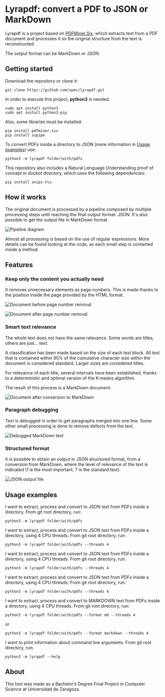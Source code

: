 # Lyrapdf: convert a PDF to JSON or MarkDown

Lyrapdf is a project based on [PDFMiner.Six](https://github.com/pdfminer/pdfminer.six),
which extracts text from a PDF document and processes it so the original
structure from the text is reconstructed.

The output format can be MarkDown or JSON.

## Getting started

Download the repository or clone it:
```
git clone https://github.com/vpec/lyrapdf.git
```

In order to execute this project, **python3** is needed.
```
sudo apt install python3
sudo apt install python3-pip
```
Also, some libraries must be installed:

```
pip install pdfminer.six
pip install sspipe
```

To convert PDFs inside a directory to JSON (more information in [Usage examples](#usage-examples)) use:
```
python3 -m lyrapdf folder/with/pdfs
```

This repository also includes a Natural Lenguage Understanding proof of concept
in *docbot* directory, which uses the following dependencies:

```
pip install snips-nlu
```

## How it works

The original document is processed by a pipeline composed by multiple
processing steps until reaching the final output format: JSON. It's also
possible to get the output file in MarkDown format.

![Pipeline diagram](https://i.ibb.co/48Nmrc6/TFG-chart-en.png)

Almost all processing is based on the use of regular expressions. More details can
be found looking at the code, as each small step is contained inside a method.

## Features

### Keep only the content you actually need

It removes unnecessary elements as page numbers. This is made thanks to the position
inside the page provided by the HTML format.

![Document before page number removal](https://i.ibb.co/yfbbCQw/html-raw.png)

![Document after page number removal](https://i.ibb.co/brV5vyt/html.png)


### Smart text relevance

The whole text does not have the same relevance. Some words are titles, others are just... text.

A classification has been made based on the size of each text block.
All text that is contained within 95% of the cumulative character size 
within the document is considered standard. Larger sizes are considered titles.

For relevance of each title, several intervals have been established,
thanks to a deterministic and optimal version of the K-means algorithm.

The result of this process is a MarkDown document.

![Document after conversion to MarkDown](https://i.ibb.co/jLxH96X/md-raw.png)


### Paragraph debugging

Text is debugged in order to get paragraphs merged into one line.
Some other small processing is done to remove defects from the text.

![Debugged MarkDown text](https://i.ibb.co/4ptxn4F/md.png)

### Structured format

It is possible to obtain an output in JSON structured format, from a
conversion from MarkDown, where the level of relevance of the text
is indicated (1 is the most important, 7 is the standard text).

![JSON output file](https://i.ibb.co/XWjLYBX/ejemplo-json4.png)


## Usage examples

I want to extract, process and convert to JSON text from PDFs inside a directory.
From git root directory, run:
```
python3 -m lyrapdf folder/with/pdfs
```

I want to extract, process and convert to JSON text from PDFs inside a directory, using 4 CPU threads.
From git root directory, run:
```
python3 -m lyrapdf folder/with/pdfs --threads 4
```

I want to extract, process and convert to JSON text from PDFs inside a directory, using 4 CPU threads.
From git root directory, run:
```
python3 -m lyrapdf folder/with/pdfs --threads 4
```

I want to extract, process and convert to JSON text from PDFs inside a directory, using 4 CPU threads.
From git root directory, run:
```
python3 -m lyrapdf folder/with/pdfs --threads 4
```

I want to extract, process and convert to MARKDOWN text from PDFs inside a directory, using 4 CPU threads.
From git root directory, run:
```
python3 -m lyrapdf folder/with/pdfs --format md --threads 4
```
or
```
python3 -m lyrapdf folder/with/pdfs --format markdown --threads 4
```

I want to print information about command line arguments.
From git root directory, run:
```
python3 -m lyrapdf --help
```

## About

This tool was made as a Bachelor’s Degree Final Project in 
Computer Science at Universidad de Zaragoza.
